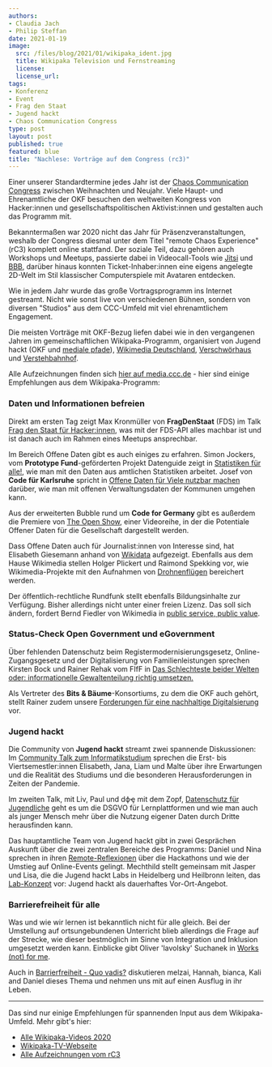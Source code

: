 ```yaml
---
authors:
- Claudia Jach
- Philip Steffan
date: 2021-01-19
image:
  src: /files/blog/2021/01/wikipaka_ident.jpg
  title: Wikipaka Television und Fernstreaming
  license:
  license_url:
tags:
- Konferenz
- Event
- Frag den Staat
- Jugend hackt
- Chaos Communication Congress
type: post
layout: post
published: true
featured: blue
title: "Nachlese: Vorträge auf dem Congress (rc3)"
---
```


Einer unserer Standardtermine jedes Jahr ist der [Chaos Communication Congress](https://events.ccc.de/) zwischen Weihnachten und Neujahr. Viele Haupt- und Ehrenamtliche der OKF besuchen den weltweiten Kongress von Hacker:innen und gesellschaftspolitischen Aktivist:innen und gestalten auch das Programm mit.

Bekanntermaßen war 2020 nicht das Jahr für Präsenzveranstaltungen, weshalb der Congress diesmal unter dem Titel "remote Chaos Experience" (rC3) komplett online stattfand. Der soziale Teil, dazu gehören auch Workshops und Meetups, passierte dabei in Videocall-Tools wie [Jitsi](https://jitsi.org/) und [BBB](https://bigbluebutton.org/teachers/), darüber hinaus konnten Ticket-Inhaber:innen eine eigens angelegte 2D-Welt im Stil klassischer Computerspiele mit Avataren entdecken.

Wie in jedem Jahr wurde das große Vortragsprogramm ins Internet gestreamt. Nicht wie sonst live von verschiedenen Bühnen, sondern von diversen "Studios" aus dem CCC-Umfeld mit viel ehrenamtlichem Engagement.

Die meisten Vorträge mit OKF-Bezug liefen dabei wie in den vergangenen Jahren im gemeinschaftlichen Wikipaka-Programm, organisiert von Jugend hackt (OKF und [mediale pfade](https://medialepfade.org/)), [Wikimedia Deutschland](https://www.wikimedia.de/), [Verschwörhaus](https://verschwoerhaus.de/) und [Verstehbahnhof](https://verstehbahnhof.de/).

Alle Aufzeichnungen finden sich [hier auf media.ccc.de](https://media.ccc.de/c/rc3/WikiPaka) - hier sind einige Empfehlungen aus dem Wikipaka-Programm:

### Daten und Informationen befreien

Direkt am ersten Tag zeigt Max Kronmüller von **FragDenStaat** (FDS) im Talk [Frag den Staat für Hacker:innen](https://media.ccc.de/v/rc3-90559-fragdenstaat_fuer_hacker), was mit der FDS-API alles machbar ist und ist danach auch im Rahmen eines Meetups ansprechbar.

Im Bereich Offene Daten gibt es auch einiges zu erfahren. Simon Jockers, vom **Prototype Fund**-geförderten Projekt Datenguide zeigt in [Statistiken für alle!](https://media.ccc.de/v/rc3-2020-158-datenguide-statistiken-fr-alle-), wie man mit den Daten aus amtlichen Statistiken arbeitet. Josef von **Code für Karlsruhe** spricht in [Offene Daten für Viele nutzbar machen ](https://media.ccc.de/v/rc3-2020-157-offene-daten-fr-viele-nutzbar-machen) darüber, wie man mit offenen Verwaltungsdaten der Kommunen umgehen kann.

Aus der erweiterten Bubble rund um **Code for Germany** gibt es außerdem die Premiere von [The Open Show](https://media.ccc.de/v/rc3-46314-the_open_show_grosse_premiere), einer Videoreihe, in der die Potentiale Offener Daten für die Gesellschaft dargestellt werden.

Dass Offene Daten auch für Journalist:innen von Interesse sind, hat Elisabeth Giesemann anhand von [Wikidata](https://media.ccc.de/v/rc3-985812-wikidata_for_data_journalists) aufgezeigt. Ebenfalls aus dem Hause Wikimedia stellen Holger Plickert und Raimond Spekking vor, wie Wikimedia-Projekte mit den Aufnahmen von [Drohnenflügen](https://media.ccc.de/v/rc3-2020-142-drohnenfluege-fuer-die-wikimedia-projekte) bereichert werden.

Der öffentlich-rechtliche Rundfunk stellt ebenfalls Bildungsinhalte zur Verfügung. Bisher allerdings nicht unter einer freien Lizenz. Das soll sich ändern, fordert Bernd Fiedler von Wikimedia in [public service, public value](https://media.ccc.de/v/rc3-2020-140-public-service-public-value).

### Status-Check Open Government und eGovernment

Über fehlenden Datenschutz beim Registermodernisierungsgesetz, Online-Zugangsgesetz und der Digitalisierung von Familienleistungen sprechen Kirsten Bock und Rainer Rehak vom FIfF in [Das Schlechteste beider Welten oder: informationelle Gewaltenteilung richtig umsetzen.](https://media.ccc.de/v/rc3-2020-156-deutsches-egovernment-das-schlechteste-beider-welten-oder-informationelle-gewaltenteilung-richtig-umsetzen)

Als Vertreter des **Bits & Bäume**-Konsortiums, zu dem die OKF auch gehört, stellt Rainer zudem unsere [Forderungen für eine nachhaltige Digitalsierung](https://media.ccc.de/v/rc3-2020-160-current-news-of-bits-trees-bits-bume-) vor.

### Jugend hackt

Die Community von **Jugend hackt** streamt zwei spannende Diskussionen: Im [Community Talk zum Informatikstudium](https://media.ccc.de/v/rc3-282568-jugend_hackt_community_talk) sprechen die Erst- bis Viertsemestler:innen Elisabeth, Jana, Liam und Malte über ihre Erwartungen und die Realität des Studiums und die besonderen Herausforderungen in Zeiten der Pandemie.

Im zweiten Talk, mit Liv, Paul und dфҿ mit dem Zopf, [Datenschutz für Jugendliche](https://media.ccc.de/v/rc3-2020-150-jugend-hackt-community-talk-datenschutz-fr-jugendliche) geht es um die DSGVO für Lernplattformen und wie man auch als junger Mensch mehr über die Nutzung eigener Daten durch Dritte herausfinden kann.

Das hauptamtliche Team von Jugend hackt gibt in zwei Gesprächen Auskunft über die zwei zentralen Bereiche des Programms: Daniel und Nina sprechen in ihren [Remote-Reflexionen](https://media.ccc.de/v/rc3-467135-jugend_hackt_remote_reflexionen) über die Hackathons und wie der Umstieg auf Online-Events gelingt. Mechthild stellt gemeinsam mit Jasper und Lisa, die die Jugend hackt Labs in Heidelberg und Heilbronn leiten, das [Lab-Konzept](https://media.ccc.de/v/rc3-2020-153-jugend-hackt-labs) vor: Jugend hackt als dauerhaftes Vor-Ort-Angebot.

### Barrierefreiheit für alle

Was und wie wir lernen ist bekanntlich nicht für alle gleich. Bei der Umstellung auf ortsungebundenen Unterricht blieb allerdings die Frage auf der Strecke, wie dieser bestmöglich im Sinne von Integration und Inklusion umgesetzt werden kann. Einblicke gibt Oliver 'lavolsky' Suchanek in [Works (not) for me](https://media.ccc.de/v/rc3-2020-163-works-not-for-me).

Auch in [Barrierfreiheit - Quo vadis?](https://media.ccc.de/v/rc3-2020-164-barrierefreiheit-quo-vadis-) diskutieren melzai, Hannah, bianca, Kali and Daniel dieses Thema und nehmen uns mit auf einen Ausflug in ihr Leben.

---

Das sind nur einige Empfehlungen für spannenden Input aus dem Wikipaka-Umfeld. Mehr gibt's hier:

- [Alle Wikipaka-Videos 2020](https://media.ccc.de/c/rc3/WikiPaka)
- [Wikipaka-TV-Webseite](https://wikipaka.wtf/)
- [Alle Aufzeichnungen vom rC3](https://media.ccc.de/b/conferences/rc3)
